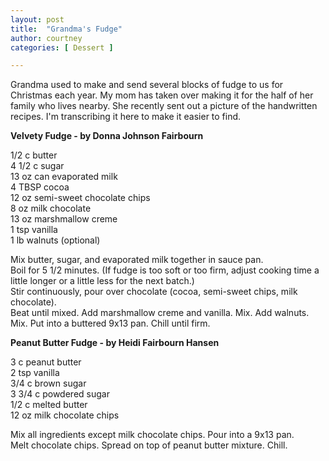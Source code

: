 ```yaml
---
layout: post
title:  "Grandma's Fudge"
author: courtney
categories: [ Dessert ]

---
```


Grandma used to make and send several blocks of fudge to us for Christmas each year. My mom has taken over making it for the half of her family who lives nearby. She recently sent out a picture of the handwritten recipes. I'm transcribing it here to make it easier to find.<br>

**Velvety Fudge - by Donna Johnson Fairbourn**

1/2 c butter<br>
4 1/2 c sugar<br>
13 oz can evaporated milk<br>
4 TBSP cocoa<br>
12 oz semi-sweet chocolate chips<br>
8 oz milk chocolate<br>
13 oz marshmallow creme<br>
1 tsp vanilla<br>
1 lb walnuts (optional)<br>

Mix butter, sugar, and evaporated milk together in sauce pan.<br>
Boil for 5 1/2 minutes. (If fudge is too soft or too firm, adjust cooking time a little longer or a little less for the next batch.)<br>
Stir continuously, pour over chocolate (cocoa, semi-sweet chips, milk chocolate).<br>
Beat until mixed. Add marshmallow creme and vanilla. Mix. Add walnuts. Mix. Put into a buttered 9x13 pan. Chill until firm.<br>

**Peanut Butter Fudge - by Heidi Fairbourn Hansen**

3 c peanut butter<br>
2 tsp vanilla<br>
3/4 c brown sugar<br>
3 3/4 c powdered sugar<br>
1/2 c melted butter<br>
12 oz milk chocolate chips<br>

Mix all ingredients except milk chocolate chips. Pour into a 9x13 pan.<br>
Melt chocolate chips. Spread on top of peanut butter mixture. Chill.<br>